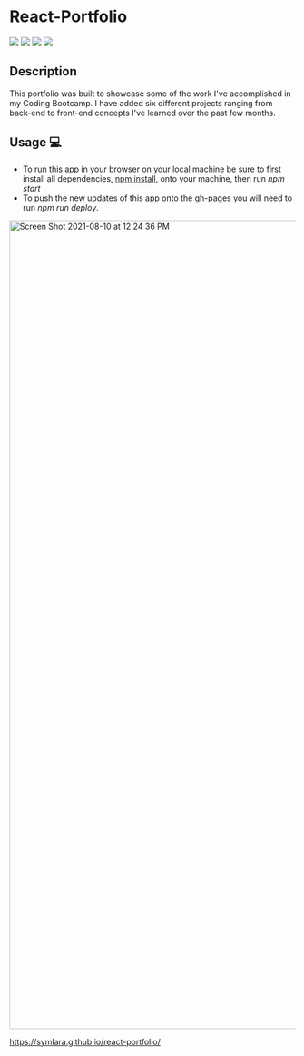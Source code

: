 # React-Portfolio
<a href="#"><img src="https://img.shields.io/badge/javascript-80%25-blue"></a>
<a href="#"><img src="https://img.shields.io/badge/css-12%25-brightgreen"></a>
<a href="#"><img src="https://img.shields.io/badge/dependencies-100%25-gree"></a>
<a href="#"><img src="https://img.shields.io/badge/React-100%25-blueviolet"></a>


## Description 
This portfolio was built to showcase some of the work I've accomplished in my Coding Bootcamp. I have added six different projects ranging from back-end to front-end concepts I've learned over the past few months. 


## Usage 💻 
* To run this app in your browser on your local machine be sure to first install all dependencies, <u>npm install</u>, onto your machine, then run <i>npm start</i>
* To push the new updates of this app onto the gh-pages you will need to run <i>npm run deploy</i>.

<img width="1425" alt="Screen Shot 2021-08-10 at 12 24 36 PM" src="https://user-images.githubusercontent.com/40181569/128906201-74c55cc0-dc98-495d-b217-ebd0899ff7e7.png">


<a href="https://symlara.github.io/react-portfolio/" target="_blank" rel="noopener noreferrer">https://symlara.github.io/react-portfolio/</a>
